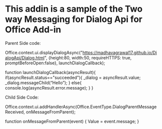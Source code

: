 # This addin is a sample of the Two way Messaging for Dialog Api for Office Add-in

Parent Side code:

Office.context.ui.displayDialogAsync("https://madhavagrawal17.github.io/DialogApi/Dialog.html",
      {height:80, width:50, requireHTTPS: true, promptBeforeOpen:false}, launchDialogCallback);

function launchDialogCallback(asyncResult){
  if(asyncResult.status=="succeeded"){
      _dialog = asyncResult.value;
      _dialog.messageChild(“Hello”);
  } else{
    console.log(asyncResult.error.message);
  }
}

Child Side Code:

Office.context.ui.addHandlerAsync(Office.EventType.DialogParentMessageReceived, onMessageFromParent);

function onMessageFromParent(event) {
    Value =  event.message;
}              
